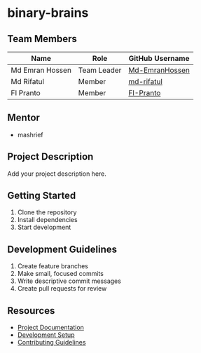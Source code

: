 # binary-brains

## Team Members

| Name            | Role         | GitHub Username  |
|-----------------|--------------|------------------|
| Md Emran Hossen | Team Leader  | [Md-EmranHossen](https://github.com/Md-EmranHossen) |
| Md Rifatul      | Member       | [md-rifatul](https://github.com/md-rifatul)         |
| FI Pranto       | Member       | [FI-Pranto](https://github.com/FI-Pranto)           |


## Mentor
- mashrief

## Project Description
Add your project description here.

## Getting Started
1. Clone the repository
2. Install dependencies
3. Start development

## Development Guidelines
1. Create feature branches
2. Make small, focused commits
3. Write descriptive commit messages
4. Create pull requests for review

## Resources
- [Project Documentation](docs/)
- [Development Setup](docs/setup.md)
- [Contributing Guidelines](CONTRIBUTING.md)

